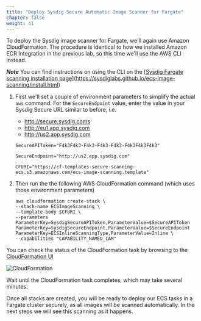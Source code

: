 ```yaml
---
title: "Deploy Sysdig Secure Automatic Image Scanner for Fargate"
chapter: false
weight: 41
---
```


To deploy the Sysdig image scanner for Fargate, we'll again use Amazon CloudFormation.  The procedure is identical to how we installed Amazon ECR Integration in the previous lab, so this time we'll use the AWS CLI instead.

***Note*** You can find instructions on using the CLI on the [[Sysdig Fargate scanning installation page](https://sysdiglabs.github.io/ecs-image-scanning/install.html)](https://sysdiglabs.github.io/ecs-image-scanning/install.html)


1. First we'll set a couple of environment parameters to simplify the actual `aws` command.  For the `SecureEndpoint` value, enter the value in your Sysdig Secure URL similar to before, i.e.

    - http://secure.sysdig.coms
    - http://eu1.app.sysdig.com
    - http://us2.app.sysdig.com

    ```
    SecureAPIToken="F4k3F4k3-F4k3-F4k3-F4k3-F4k3F4k3F4k3"

    SecureEndpoint="http://us2.app.sysdig.com"

    CFURI="https://cf-templates-secure-scanning-ecs.s3.amazonaws.com/ecs-image-scanning.template"
    ```

2. Then run the the following AWS CloudFormation command (which uses those environment parameters)

    <!-- ```
    aws cloudformation create-stack \
    --stack-name ECSImageScanning \
    --template-body $CFURI \
    --parameters ParameterKey=ECSInlineSecureAPIToken,ParameterValue=$SecureAPIToken  ParameterKey=ECSInlineSecureEndpoint,ParameterValue=$SecureEndpoint ParameterKey=ECSInlineScanningType,ParameterValue=Inline \
    --capabilities "CAPABILITY_NAMED_IAM"
    ``` -->

    ```
    aws cloudformation create-stack \
    --stack-name ECSImageScanning \
    --template-body $CFURI \
    --parameters ParameterKey=SysdigSecureAPIToken,ParameterValue=$SecureAPIToken  ParameterKey=SysdigSecureEndpoint,ParameterValue=$SecureEndpoint ParameterKey=ECSInlineScanningType,ParameterValue=Inline \
    --capabilities "CAPABILITY_NAMED_IAM"
    ```


You can check the status of the CloudFormation task by browsing to the [CloudFormation UI](https://console.aws.amazon.com/cloudformation/)

![CloudFormation](/images/40_module_2/image3.png)

Wait until the CloudFormation task completes, which may take several minutes.

Once all stacks are created, you will be ready to deploy our ECS tasks in a Fargate cluster securely, as all images will be scanned automatically.  In the next steps we will see this scanning as it happens.
